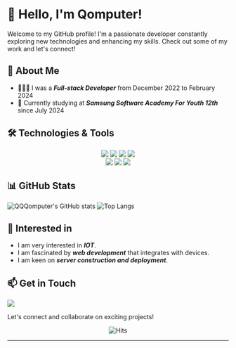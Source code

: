 # 👋 Hello, I'm Qomputer!
<!--
<div align="center">
  <img src="https://github.com/oka1313/oka1313/assets/101691440/92118a53-c5b6-40bc-b130-bf8c398d7b51" />
</div>
 -->
Welcome to my GitHub profile! I'm a passionate developer constantly exploring new technologies and enhancing my skills. Check out some of my work and let's connect!

## 🚀 About Me
<!--
- 🌱 I’m currently learning **Machine Learning and AI**
- 🔭 I’m working on various **Open Source Projects**
- 💬 Ask me about **Web Development, Python, and Data Science**
- 📫 How to reach me: [email@example.com](mailto:email@example.com)
- ⚡ Fun fact: I love playing chess and solving puzzles!
 -->
 - 👨🏻‍💻 I was a ***Full-stack Developer*** from December 2022 to February 2024
 - 📖 Currently studying at ***Samsung Software Academy For Youth 12th*** since July 2024
 
## 🛠️ Technologies & Tools

<div align=center>
  <img src="https://img.shields.io/badge/java-FF9E0F?style=for-the-badge&logo=OpenJDK&logoColor=white">
  <img src="https://img.shields.io/badge/javascript-F7DF1E?style=for-the-badge&logo=javascript&logoColor=black"/>
  <img src="https://img.shields.io/badge/mariaDB-003545?style=for-the-badge&logo=mariaDB&logoColor=white"/>
  <img src="https://img.shields.io/badge/MySQL-4479A1?style=for-the-badge&logo=MySQL&logoColor=white">
    <br>
  <img src="https://img.shields.io/badge/spring-6DB33F?style=for-the-badge&logo=spring&logoColor=white"/>
  <img src="https://img.shields.io/badge/springboot-6DB33F?style=for-the-badge&logo=springboot&logoColor=white"/>
  <img src="https://img.shields.io/badge/centos-262577?style=for-the-badge&logo=centos&logoColor=white"/>
</div>
<!-- 
![Python](https://img.shields.io/badge/-Python-333333?style=flat&logo=python)
![React](https://img.shields.io/badge/-React-333333?style=flat&logo=react)
![Node.js](https://img.shields.io/badge/-Node.js-333333?style=flat&logo=node.js)
![Docker](https://img.shields.io/badge/-Docker-333333?style=flat&logo=docker)
-->

## 📊 GitHub Stats

![QQQomputer's GitHub stats](https://github-readme-stats.vercel.app/api?username=QQQomputer&show_icons=true&theme=radical)
![Top Langs](https://github-readme-stats.vercel.app/api/top-langs/?username=QQQomputer&show_icons=true&theme=radical)

## 🌟 Interested in

- I am very interested in ***IOT***.
- I am fascinated by ***web development*** that integrates with devices.
- I am keen on ***server construction and deployment***.


<!-- 
## 🌟 Top Projects

Here are some of my top projects:

1. [Project One](https://github.com/QQQomputer/ProjectOne) - A web application built with React and Node.js.
2. [Project Two](https://github.com/QQQomputer/ProjectTwo) - A machine learning project for predicting stock prices.
3. [Project Three](https://github.com/QQQomputer/ProjectThree) - An open-source library for data analysis in Python.
-->

## 📫 Get in Touch

<!--
- [LinkedIn](https://www.linkedin.com/in/yourprofile)
- [Twitter](https://twitter.com/yourprofile)
 -->
 
[<img src="https://img.shields.io/badge/tistory-D77310?style=for-the-badge&logo=tistory&logoColor=white"/>](https://qomputer.tistory.com/)

Let's connect and collaborate on exciting projects!

<p align="center">
  <img src="https://hits.seeyoufarm.com/api/count/incr/badge.svg?url=https%3A%2F%2Fgithub.com%2FQQQomputer%2Fhit-counter&count_bg=%2379C83D&title_bg=%23555555&icon=&icon_color=%23E7E7E7&title=hits&edge_flat=false" alt="Hits">
</p>

---
<!-- -->

